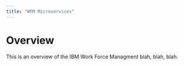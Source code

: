 ```yaml
---
title: "WFM Microservices"
---
```


# Overview

This is an overview of the IBM Work Force Managment blah, blah, blah.
